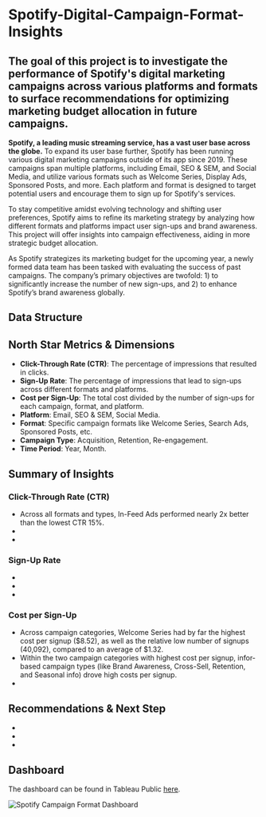 # Spotify-Digital-Campaign-Format-Insights


## The goal of this project is to investigate the performance of Spotify's digital marketing campaigns across various platforms and formats to surface recommendations for optimizing marketing budget allocation in future campaigns.

**Spotify, a leading music streaming service, has a vast user base across the globe.** To expand its user base further, Spotify has been running various digital marketing campaigns outside of its app since 2019. These campaigns span multiple platforms, including Email, SEO & SEM, and Social Media, and utilize various formats such as Welcome Series, Display Ads, Sponsored Posts, and more. Each platform and format is designed to target potential users and encourage them to sign up for Spotify's services.

To stay competitive amidst evolving technology and shifting user preferences, Spotify aims to refine its marketing strategy by analyzing how different formats and platforms impact user sign-ups and brand awareness. This project will offer insights into campaign effectiveness, aiding in more strategic budget allocation.

As Spotify strategizes its marketing budget for the upcoming year, a newly formed data team has been tasked with evaluating the success of past campaigns. The company’s primary objectives are twofold: 1) to significantly increase the number of new sign-ups, and 2) to enhance Spotify’s brand awareness globally.


## Data Structure






## North Star Metrics & Dimensions
- **Click-Through Rate (CTR)**: The percentage of impressions that resulted in clicks.
- **Sign-Up Rate**: The percentage of impressions that lead to sign-ups across different formats and platforms.
- **Cost per Sign-Up**: The total cost divided by the number of sign-ups for each campaign, format, and platform.
- **Platform**: Email, SEO & SEM, Social Media.
- **Format**: Specific campaign formats like Welcome Series, Search Ads, Sponsored Posts, etc.
- **Campaign Type**: Acquisition, Retention, Re-engagement.
- **Time Period**: Year, Month.



## Summary of Insights


### Click-Through Rate (CTR)
- Across all formats and types, In-Feed Ads  performed nearly 2x better than the lowest CTR 15%.
- 
- 

### Sign-Up Rate
- 
- 
- 

### Cost per Sign-Up
- Across campaign categories, Welcome Series had by far the highest cost per signup ($8.52), as well as the relative low number of signups (40,092), compared to an average of $1.32.
- Within the two campaign categories with highest cost per signup, infor-based campaign types (like Brand Awareness, Cross-Sell, Retention, and Seasonal info) drove high costs per signup.
- 
 


## Recommendations & Next Step
- 
- 
- 




## Dashboard
The dashboard can be found in Tableau Public [here](https://public.tableau.com/app/profile/witts.jianming.mei/viz/SpofityCampaignFormatDashboard/SpotifyCampaignFormatDashboard).

![Spotify Campaign Format Dashboard](https://github.com/user-attachments/assets/7ef91563-6051-49f8-909c-46f0ce3ecab3)


